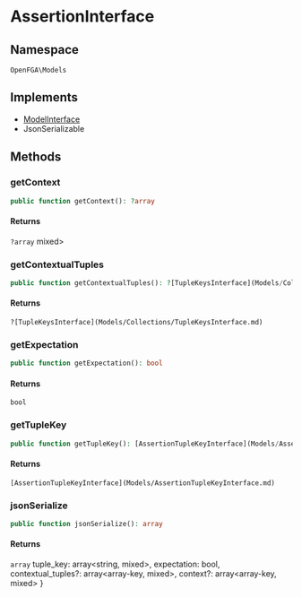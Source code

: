 # AssertionInterface


## Namespace
`OpenFGA\Models`

## Implements
* [ModelInterface](Models/ModelInterface.md)
* JsonSerializable

## Methods
### getContext


```php
public function getContext(): ?array
```



#### Returns
`?array` mixed&gt;

### getContextualTuples


```php
public function getContextualTuples(): ?[TupleKeysInterface](Models/Collections/TupleKeysInterface.md)
```



#### Returns
`?[TupleKeysInterface](Models/Collections/TupleKeysInterface.md)` 

### getExpectation


```php
public function getExpectation(): bool
```



#### Returns
`bool` 

### getTupleKey


```php
public function getTupleKey(): [AssertionTupleKeyInterface](Models/AssertionTupleKeyInterface.md)
```



#### Returns
`[AssertionTupleKeyInterface](Models/AssertionTupleKeyInterface.md)` 

### jsonSerialize


```php
public function jsonSerialize(): array
```



#### Returns
`array` tuple_key: array&lt;string, mixed&gt;, expectation: bool, contextual_tuples?: array&lt;array-key, mixed&gt;, context?: array&lt;array-key, mixed&gt; }

